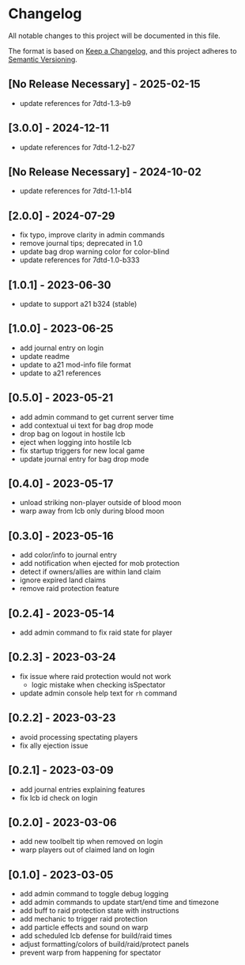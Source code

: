 # Changelog

All notable changes to this project will be documented in this file.

The format is based on [Keep a Changelog](https://keepachangelog.com/en/1.0.0/),
and this project adheres to [Semantic Versioning](https://semver.org/spec/v2.0.0.html).

## [No Release Necessary] - 2025-02-15

- update references for 7dtd-1.3-b9

## [3.0.0] - 2024-12-11

- update references for 7dtd-1.2-b27

## [No Release Necessary] - 2024-10-02

- update references for 7dtd-1.1-b14

## [2.0.0] - 2024-07-29

- fix typo, improve clarity in admin commands
- remove journal tips; deprecated in 1.0
- update bag drop warning color for color-blind
- update references for 7dtd-1.0-b333

## [1.0.1] - 2023-06-30

- update to support a21 b324 (stable)

## [1.0.0] - 2023-06-25

- add journal entry on login
- update readme
- update to a21 mod-info file format
- update to a21 references

## [0.5.0] - 2023-05-21

- add admin command to get current server time
- add contextual ui text for bag drop mode
- drop bag on logout in hostile lcb
- eject when logging into hostile lcb
- fix startup triggers for new local game
- update journal entry for bag drop mode

## [0.4.0] - 2023-05-17

- unload striking non-player outside of blood moon
- warp away from lcb only during blood moon

## [0.3.0] - 2023-05-16

- add color/info to journal entry
- add notification when ejected for mob protection
- detect if owners/allies are within land claim
- ignore expired land claims
- remove raid protection feature

## [0.2.4] - 2023-05-14

- add admin command to fix raid state for player

## [0.2.3] - 2023-03-24

- fix issue where raid protection would not work
  - logic mistake when checking isSpectator
- update admin console help text for `rh` command

## [0.2.2] - 2023-03-23

- avoid processing spectating players
- fix ally ejection issue

## [0.2.1] - 2023-03-09

- add journal entries explaining features
- fix lcb id check on login

## [0.2.0] - 2023-03-06

- add new toolbelt tip when removed on login
- warp players out of claimed land on login

## [0.1.0] - 2023-03-05

- add admin command to toggle debug logging
- add admin commands to update start/end time and timezone
- add buff to raid protection state with instructions
- add mechanic to trigger raid protection
- add particle effects and sound on warp
- add scheduled lcb defense for build/raid times
- adjust formatting/colors of build/raid/protect panels
- prevent warp from happening for spectator
